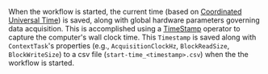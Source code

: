 When the workflow is started, the current time (based on 
[Coordinated Universal Time](https://en.wikipedia.org/wiki/Coordinated_Universal_Time))
is saved, along with global hardware parameters governing data acquisition. This is 
accomplished using a [TimeStamp](https://bonsai-rx.org/docs/api/Bonsai.Reactive.Timestamp.html) operator 
to capture the computer's wall clock time. This
`Timestamp` is saved along with `ContextTask`'s properties (e.g.,
`AcquisitionClockHz`, `BlockReadSize`, `BlockWriteSize`) to a csv
file (`start-time_<timestamp>.csv`) when the the workflow is started.